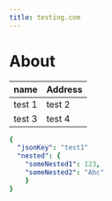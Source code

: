 ```yaml
---
title: testing.com
---
```

# About

| name   | Address    |
| ----   | ---------- |
| test 1 | test 2     |
| test 3 | test 4     |

```yaml
{
  "jsonKey": "test1"
  "nested": {
    "someNested1": 123,
    "someNested2": "Abc"
    }
}
```
